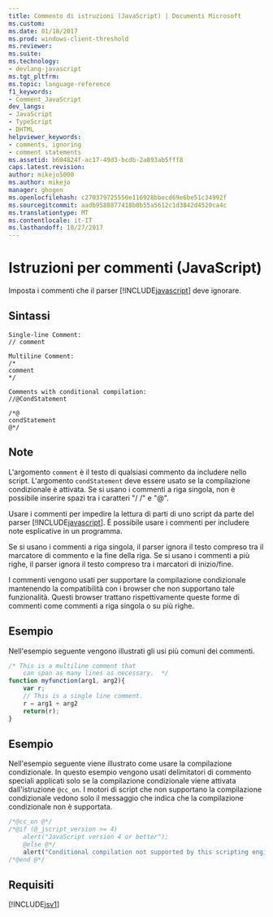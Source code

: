 ```yaml
---
title: Commento di istruzioni (JavaScript) | Documenti Microsoft
ms.custom: 
ms.date: 01/18/2017
ms.prod: windows-client-threshold
ms.reviewer: 
ms.suite: 
ms.technology:
- devlang-javascript
ms.tgt_pltfrm: 
ms.topic: language-reference
f1_keywords:
- Comment_JavaScript
dev_langs:
- JavaScript
- TypeScript
- DHTML
helpviewer_keywords:
- comments, ignoring
- comment statements
ms.assetid: b604824f-ac17-49d3-bcdb-2a893ab5fff8
caps.latest.revision: 
author: mikejo5000
ms.author: mikejo
manager: ghogen
ms.openlocfilehash: c270379725550e116928bbecd69e6be51c34992f
ms.sourcegitcommit: aadb9588877418b8b55a5612c1d3842d4520ca4c
ms.translationtype: MT
ms.contentlocale: it-IT
ms.lasthandoff: 10/27/2017
---
```

# <a name="comment-statements-javascript"></a>Istruzioni per commenti (JavaScript)
Imposta i commenti che il parser [!INCLUDE[javascript](../../javascript/includes/javascript-md.md)] deve ignorare.  
  
## <a name="syntax"></a>Sintassi  
  
```  
Single-line Comment:  
// comment   
```  
  
```  
Multiline Comment:  
/*  
comment  
*/  
```  
  
```  
Comments with conditional compilation:  
//@CondStatement   
  
/*@  
condStatement  
@*/  
```  
  
## <a name="remarks"></a>Note  
 L'argomento `comment` è il testo di qualsiasi commento da includere nello script. L'argomento `condStatement` deve essere usato se la compilazione condizionale è attivata. Se si usano i commenti a riga singola, non è possibile inserire spazi tra i caratteri "/ /" e "@".  
  
 Usare i commenti per impedire la lettura di parti di uno script da parte del parser [!INCLUDE[javascript](../../javascript/includes/javascript-md.md)]. È possibile usare i commenti per includere note esplicative in un programma.  
  
 Se si usano i commenti a riga singola, il parser ignora il testo compreso tra il marcatore di commento e la fine della riga. Se si usano i commenti a più righe, il parser ignora il testo compreso tra i marcatori di inizio/fine.  
  
 I commenti vengono usati per supportare la compilazione condizionale mantenendo la compatibilità con i browser che non supportano tale funzionalità. Questi browser trattano rispettivamente queste forme di commenti come commenti a riga singola o su più righe.  
  
## <a name="example"></a>Esempio  
 Nell'esempio seguente vengono illustrati gli usi più comuni dei commenti.  
  
```JavaScript  
/* This is a multiline comment that  
    can span as many lines as necessary.  */  
function myfunction(arg1, arg2){  
    var r;  
    // This is a single line comment.  
    r = arg1 + arg2  
    return(r);  
}  
```  
  
## <a name="example"></a>Esempio  
 Nell'esempio seguente viene illustrato come usare la compilazione condizionale. In questo esempio vengono usati delimitatori di commento speciali applicati solo se la compilazione condizionale viene attivata dall'istruzione `@cc_on`. I motori di script che non supportano la compilazione condizionale vedono solo il messaggio che indica che la compilazione condizionale non è supportata.  
  
```JavaScript  
/*@cc_on @*/  
/*@if (@_jscript_version >= 4)  
    alert("JavaScript version 4 or better");  
    @else @*/  
    alert("Conditional compilation not supported by this scripting engine.");  
/*@end @*/  
```  
  
## <a name="requirements"></a>Requisiti  
 [!INCLUDE[jsv1](../../javascript/misc/includes/jsv1-md.md)]
